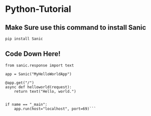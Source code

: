 # Python-Tutorial

## Make Sure use this command to install Sanic
```pip install Sanic```

## Code Down Here!
```from sanic import Sanic
from sanic.response import text

app = Sanic("MyHelloWorldApp")

@app.get("/")
async def helloworld(request):
    return text("Hello, world.")


if name == "_main":
    app.run(host="localhost", port=69)```
